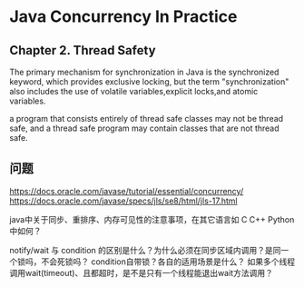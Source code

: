 # Java Concurrency In Practice

## Chapter 2. Thread Safety

The primary mechanism for synchronization in Java is the
synchronized keyword, which provides exclusive locking, but the term "synchronization" also includes the use of
volatile variables,explicit locks,and atomic variables.

a  program  that consists  entirely  of 
thread safe  classes may not be thread safe, and a  thread safe program may contain  classes  that are not thread safe. 


## 问题

https://docs.oracle.com/javase/tutorial/essential/concurrency/
https://docs.oracle.com/javase/specs/jls/se8/html/jls-17.html

java中关于同步、重排序、内存可见性的注意事项，在其它语言如 C C++ Python 中如何？

notify/wait 与 condition 的区别是什么？为什么必须在同步区域内调用？是同一个锁吗，不会死锁吗？
condition自带锁？各自的适用场景是什么？
如果多个线程调用wait(timeout)、且都超时，是不是只有一个线程能退出wait方法调用？



